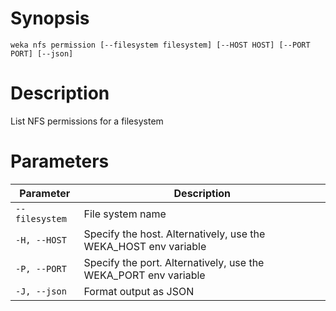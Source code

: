 # Synopsis

```weka nfs permission [--filesystem filesystem] [--HOST HOST] [--PORT PORT] [--json]```

# Description

List NFS permissions for a filesystem

# Parameters

| Parameter | Description |
| --------- | ----------- |
| `--filesystem` | File system name |
| `-H, --HOST` | Specify the host. Alternatively, use the WEKA_HOST env variable |
| `-P, --PORT` | Specify the port. Alternatively, use the WEKA_PORT env variable |
| `-J, --json` | Format output as JSON |
